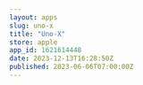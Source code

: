 ```yaml
---
layout: apps
slug: uno-x
title: "Uno-X"
store: apple
app_id: 1621614448
date: 2023-12-13T16:28:50Z
published: 2023-06-06T07:00:00Z
---
```


